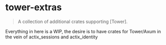 # tower-extras

> A collection of additional crates supporting [Tower].

Everything in here is a WIP, the desire is to have crates for Tower/Axum in the vein of actix_sessions and actix_identity